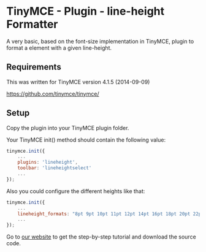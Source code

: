 TinyMCE - Plugin - line-height Formatter
==========================

A very basic, based on the font-size implementation in TinyMCE, plugin to format a element with a given line-height.

## Requirements ##

This was written for TinyMCE version 4.1.5 (2014-09-09)

https://github.com/tinymce/tinymce/

## Setup ##

Copy the plugin into your TinyMCE plugin folder.

Your TinyMCE init() method should contain the following value:

```javascript
tinymce.init({
    ...
    plugins: 'lineheight',
    toolbar: 'lineheightselect' 
    ...
});
```

Also you could configure the different heights like that:

```javascript
tinymce.init({
    ...
    lineheight_formats: "8pt 9pt 10pt 11pt 12pt 14pt 16pt 18pt 20pt 22pt 24pt 26pt 36pt",
    ...
});
```

Go to [our website](https://www.codexworld.com/tag/tinymce/) to get the step-by-step tutorial and download the source code. 
